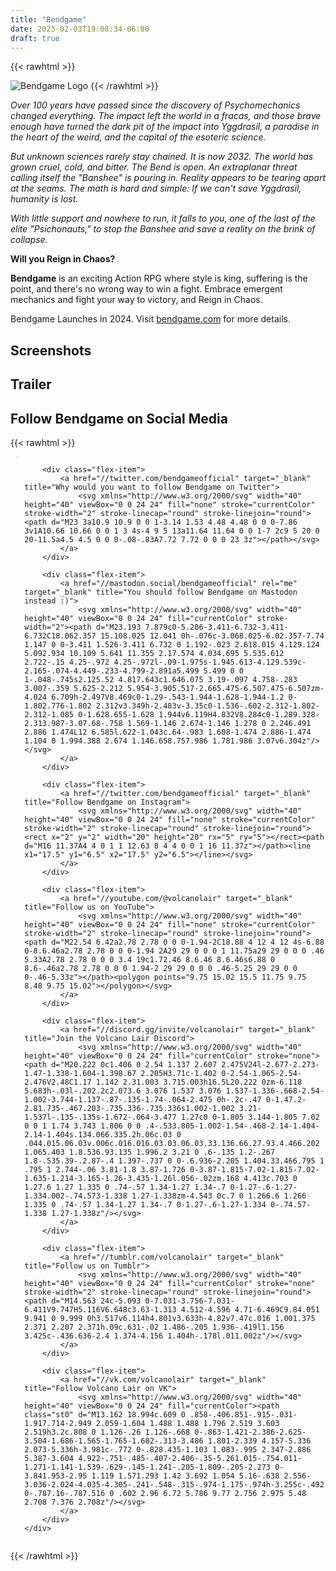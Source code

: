 ```yaml
---
title: "Bendgame"
date: 2023-02-03T19:08:34-06:00
draft: true
---
```


{{< rawhtml >}}
<style>
    article h2.post-title {
        display: none;
        visibility: hidden;
    }
</style>

<picture>
    <source srcset="/img/bendgame/logo-white.svg" media="(prefers-color-scheme:dark)">
    <img src="/img/bendgame/logo-black.svg" alt="Bendgame Logo">
</picture>
{{< /rawhtml >}}

*Over 100 years have passed since the discovery of Psychomechanics changed everything. The impact left the world in a fracas, and those brave enough have turned the dark pit of the impact into Yggdrasil, a paradise in the heart of the weird, and the capital of the esoteric science.*

*But unknown sciences rarely stay chained. It is now 2032. The world has grown cruel, cold, and bitter. The Bend is open. An extraplanar threat calling itself the "Banshee" is pouring in. Reality appears to be tearing apart at the seams. The math is hard and simple: If we can't save Yggdrasil, humanity is lost.*

*With little support and nowhere to run, it falls to you, one of the last of the elite "Psichonauts," to stop the Banshee and save a reality on the brink of collapse.*

**Will you Reign in Chaos?**

**Bendgame** is an exciting Action RPG where style is king, suffering is the point, and there's no wrong way to win a fight. Embrace emergent mechanics and fight your way to victory, and Reign in Chaos.

Bendgame Launches in 2024. Visit [bendgame.com](https://bendgame.com) for more details.

## Screenshots

## Trailer

## Follow Bendgame on Social Media
{{< rawhtml >}}
<style>
.flex-container {
    display: flex;
    flex-direction: row;
    flex-wrap: nowrap;
    justify-content: center;
    align-content: center;
    align-items: flex-start;
}

.flex-item {
    order: 0;
    flex: 0 1 auto;
    align-self: auto;
    margin: 0 10px;
}

@media (max-width: 480px) {
   .flex-container {
        display: block;
        margin: 0 auto;
   }

   .flex-item {
        text-align: center;
        margin: 5px 0;
   }
}

</style>

<div>
    <div class="flex-container">
        <div class="flex-item">
            <a href="//facebook.com/bendgameofficial" target="_blank" title="Follow Bendgame on Facebook">
                <svg xmlns="http://www.w3.org/2000/svg" width="40" height="40" viewBox="0 0 24 24" fill="none" stroke="currentColor" stroke-width="2" stroke-linecap="round" stroke-linejoin="round"><path d="M18 2h-3a5 5 0 0 0-5 5v3H7v4h3v8h4v-8h3l1-4h-4V7a1 1 0 0 1 1-1h3z"></path></svg>
            </a>
        </div>

        <div class="flex-item">
            <a href="//twitter.com/bendgameofficial" target="_blank" title="Why would you want to follow Bendgame on Twitter">
                <svg xmlns="http://www.w3.org/2000/svg" width="40" height="40" viewBox="0 0 24 24" fill="none" stroke="currentColor" stroke-width="2" stroke-linecap="round" stroke-linejoin="round"><path d="M23 3a10.9 10.9 0 0 1-3.14 1.53 4.48 4.48 0 0 0-7.86 3v1A10.66 10.66 0 0 1 3 4s-4 9 5 13a11.64 11.64 0 0 1-7 2c9 5 20 0 20-11.5a4.5 4.5 0 0 0-.08-.83A7.72 7.72 0 0 0 23 3z"></path></svg>
            </a>
        </div>
        
        <div class="flex-item">
            <a href="//mastodon.social/bendgameofficial" rel="me" target="_blank" title="You should follow Bendgame on Mastodon instead :)">
                <svg xmlns="http://www.w3.org/2000/svg" width="40" height="40" viewBox="0 0 24 24" fill="currentColor" stroke-width="2"><path d="M23.193 7.879c0-5.206-3.411-6.732-3.411-6.732C18.062.357 15.108.025 12.041 0h-.076c-3.068.025-6.02.357-7.74 1.147 0 0-3.411 1.526-3.411 6.732 0 1.192-.023 2.618.015 4.129.124 5.092.934 10.109 5.641 11.355 2.17.574 4.034.695 5.535.612 2.722-.15 4.25-.972 4.25-.972l-.09-1.975s-1.945.613-4.129.539c-2.165-.074-4.449-.233-4.799-2.891a5.499 5.499 0 0 1-.048-.745s2.125.52 4.817.643c1.646.075 3.19-.097 4.758-.283 3.007-.359 5.625-2.212 5.954-3.905.517-2.665.475-6.507.475-6.507zm-4.024 6.709h-2.497V8.469c0-1.29-.543-1.944-1.628-1.944-1.2 0-1.802.776-1.802 2.312v3.349h-2.483v-3.35c0-1.536-.602-2.312-1.802-2.312-1.085 0-1.628.655-1.628 1.944v6.119H4.832V8.284c0-1.289.328-2.313.987-3.07.68-.758 1.569-1.146 2.674-1.146 1.278 0 2.246.491 2.886 1.474L12 6.585l.622-1.043c.64-.983 1.608-1.474 2.886-1.474 1.104 0 1.994.388 2.674 1.146.658.757.986 1.781.986 3.07v6.304z"/></svg>
            </a>
        </div>

        <div class="flex-item">
            <a href="//twitter.com/bendgameofficial" target="_blank" title="Follow Bendgame on Instagram">
                <svg xmlns="http://www.w3.org/2000/svg" width="40" height="40" viewBox="0 0 24 24" fill="none" stroke="currentColor" stroke-width="2" stroke-linecap="round" stroke-linejoin="round"><rect x="2" y="2" width="20" height="20" rx="5" ry="5"></rect><path d="M16 11.37A4 4 0 1 1 12.63 8 4 4 0 0 1 16 11.37z"></path><line x1="17.5" y1="6.5" x2="17.5" y2="6.5"></line></svg>
            </a>
        </div>

        <div class="flex-item">
            <a href="//youtube.com/@volcanolair" target="_blank" title="Follow us on YouTube">
                <svg xmlns="http://www.w3.org/2000/svg" width="40" height="40" viewBox="0 0 24 24" fill="none" stroke="currentColor" stroke-width="2" stroke-linecap="round" stroke-linejoin="round"><path d="M22.54 6.42a2.78 2.78 0 0 0-1.94-2C18.88 4 12 4 12 4s-6.88 0-8.6.46a2.78 2.78 0 0 0-1.94 2A29 29 0 0 0 1 11.75a29 29 0 0 0 .46 5.33A2.78 2.78 0 0 0 3.4 19c1.72.46 8.6.46 8.6.46s6.88 0 8.6-.46a2.78 2.78 0 0 0 1.94-2 29 29 0 0 0 .46-5.25 29 29 0 0 0-.46-5.33z"></path><polygon points="9.75 15.02 15.5 11.75 9.75 8.48 9.75 15.02"></polygon></svg>
            </a>
        </div>

        <div class="flex-item">
            <a href="//discord.gg/invite/volcanolair" target="_blank" title="Join the Volcano Lair Discord">
                <svg xmlns="http://www.w3.org/2000/svg" width="40" height="40" viewBox="0 0 24 24" fill="currentColor" stroke="none"><path d="M20.222 0c1.406 0 2.54 1.137 2.607 2.475V24l-2.677-2.273-1.47-1.338-1.604-1.398.67 2.205H3.71c-1.402 0-2.54-1.065-2.54-2.476V2.48C1.17 1.142 2.31.003 3.715.003h16.5L20.222 0zm-6.118 5.683h-.03l-.202.2c2.073.6 3.076 1.537 3.076 1.537-1.336-.668-2.54-1.002-3.744-1.137-.87-.135-1.74-.064-2.475 0h-.2c-.47 0-1.47.2-2.81.735-.467.203-.735.336-.735.336s1.002-1.002 3.21-1.537l-.135-.135s-1.672-.064-3.477 1.27c0 0-1.805 3.144-1.805 7.02 0 0 1 1.74 3.743 1.806 0 0 .4-.533.805-1.002-1.54-.468-2.14-1.404-2.14-1.404s.134.066.335.2h.06c.03 0 .044.015.06.03v.006c.016.016.03.03.06.03.33.136.66.27.93.4.466.202 1.065.403 1.8.536.93.135 1.996.2 3.21 0 .6-.135 1.2-.267 1.8-.535.39-.2.87-.4 1.397-.737 0 0-.6.936-2.205 1.404.33.466.795 1 .795 1 2.744-.06 3.81-1.8 3.87-1.726 0-3.87-1.815-7.02-1.815-7.02-1.635-1.214-3.165-1.26-3.435-1.26l.056-.02zm.168 4.413c.703 0 1.27.6 1.27 1.335 0 .74-.57 1.34-1.27 1.34-.7 0-1.27-.6-1.27-1.334.002-.74.573-1.338 1.27-1.338zm-4.543 0c.7 0 1.266.6 1.266 1.335 0 .74-.57 1.34-1.27 1.34-.7 0-1.27-.6-1.27-1.334 0-.74.57-1.338 1.27-1.338z"/></svg>
            </a>
        </div>

        <div class="flex-item">
            <a href="//tumblr.com/volcanolair" target="_blank" title="Follow us on Tumblr">
                <svg xmlns="http://www.w3.org/2000/svg" width="40" height="40" viewBox="0 0 24 24" fill="currentColor" stroke="none" stroke-width="2" stroke-linecap="round" stroke-linejoin="round"><path d="M14.563 24c-5.093 0-7.031-3.756-7.031-6.411V9.747H5.116V6.648c3.63-1.313 4.512-4.596 4.71-6.469C9.84.051 9.941 0 9.999 0h3.517v6.114h4.801v3.633h-4.82v7.47c.016 1.001.375 2.371 2.207 2.371h.09c.631-.02 1.486-.205 1.936-.419l1.156 3.425c-.436.636-2.4 1.374-4.156 1.404h-.178l.011.002z"/></svg>
            </a>
        </div>

        <div class="flex-item">
            <a href="//vk.com/volcanolair" target="_blank" title="Follow Volcano Lair on VK">
                <svg xmlns="http://www.w3.org/2000/svg" width="40" height="40" viewBox="0 0 24 24" fill="currentColor"><path class="st0" d="M13.162 18.994c.609 0 .858-.406.851-.915-.031-1.917.714-2.949 2.059-1.604 1.488 1.488 1.796 2.519 3.603 2.519h3.2c.808 0 1.126-.26 1.126-.668 0-.863-1.421-2.386-2.625-3.504-1.686-1.565-1.765-1.602-.313-3.486 1.801-2.339 4.157-5.336 2.073-5.336h-3.981c-.772 0-.828.435-1.103 1.083-.995 2.347-2.886 5.387-3.604 4.922-.751-.485-.407-2.406-.35-5.261.015-.754.011-1.271-1.141-1.539-.629-.145-1.241-.205-1.809-.205-2.273 0-3.841.953-2.95 1.119 1.571.293 1.42 3.692 1.054 5.16-.638 2.556-3.036-2.024-4.035-4.305-.241-.548-.315-.974-1.175-.974h-3.255c-.492 0-.787.16-.787.516 0 .602 2.96 6.72 5.786 9.77 2.756 2.975 5.48 2.708 7.376 2.708z"/></svg>
            </a>
        </div>
    </div>
</div>

{{< /rawhtml >}}